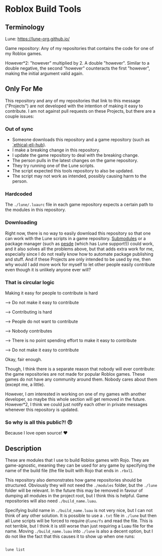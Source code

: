 # Roblox Build Tools

## Terminology

Lune: https://lune-org.github.io/

Game repository: Any of my repositories that contains the code for one of my Roblox games.

However*2: "however" multiplied by 2. A double "however". Similar to a double negative, the second "however" counteracts the first "however", making the initial argument valid again.

## Only For Me

This repository and any of my repositories that link to this message ("Projects") are not developed with the intention of making it easy to contribute. I am not against pull requests on these Projects, but there are a couple issues:

### Out of sync

- Someone downloads this repository and a game repository (such as [`ethical-eli-hub](https://github.com/EliTheGingerCat/ethical-eli-hub)).
- I make a breaking change in this repository.
- I update the game repository to deal with the breaking change.
- The person pulls in the latest changes on the game repository.
- They try running one of the Lune scripts.
- The script expected this tools repository to also be updated.
- The script may not work as intended, possibly causing harm to the person.

### Hardcoded

The `./lune/.luaurc` file in each game repository expects a certain path to the modules in this repository.

### Downloading

Right now, there is no way to easily download this repository so that one can work with the Lune scripts in a game repository. [Submodules](https://git-scm.com/book/en/v2/Git-Tools-Submodules) or a package manager (such as [pesde](https://pesde.dev/) (which has Lune support!)) could work, and it also solves all the problems above, but that adds extra work for me, especially since I do not really know how to automate package publishing and stuff. And if these Projects are only intended to be used by me, then why would I add more work for myself to let other people easily contribute even though it is unlikely anyone ever will?

### That is circular logic

Making it easy for people to contribute is hard

--> Do not make it easy to contribute

--> Contributing is hard

--> People do not want to contribute

--> Nobody contributes

--> There is no point spending effort to make it easy to contribute

--> Do not make it easy to contribute

Okay, fair enough.

Though, I think there is a separate reason that nobody will ever contribute: the game repositories are not made for popular Roblox games. These games do not have any community around them. Nobody cares about them (except me, a little).

However, I *am* interested in working on one of my games with another developer, so maybe this whole section will get removed in the future. However*2, I think we could just notify each other in private messages whenever this repository is updated.

### So why is all this public?! 😠

Because I love open source! ❤️

## Description

These are modules that I use to build Roblox games with Rojo. They are game-agnostic, meaning they can be used for any game by specifying the name of the build file (the file built with Rojo that ends in `.rbxl`).

This repository also demonstrates how game repositories should be structured. Obviously they will not need the `./modules` folder, but the `./lune` folder will be relevant. In the future this may be removed in favour of dumping all modules in the project root, but I think this is helpful. Game repositories will also need `./build_name.luau`.

Specifying build name in `./build_name.luau` is not very nice, but I can not think of any other solution. It is possible to use a `.txt` file in `./lune` but then all Lune scripts will be forced to require `@lune/fs` and read the file. This is not terrible, but I think it is still worse than just requiring a Luau file for the name. Moving `./build_name.luau` into `./lune` is also a decent option, but I do not like the fact that this causes it to show up when one runs:

```bash

lune list

```